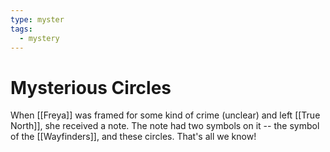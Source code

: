 ```yaml
---
type: myster
tags:
  - mystery
---
```


#  Mysterious Circles

When [[Freya]] was framed for some kind of crime (unclear) and left [[True North]], she received a note. The note had two symbols on it -- the symbol of the [[Wayfinders]], and these circles. That's all we know!